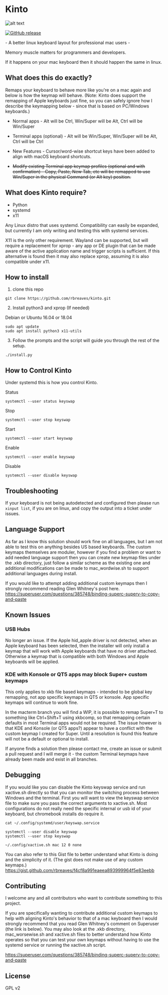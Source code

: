 # Kinto

![alt text](https://raw.githubusercontent.com/rbreaves/kinto/master/Kinto.png)

[![GitHub release](https://img.shields.io/github/release/rbreaves/kinto.svg)](https://github.com/rbreaves/kinto/releases)

\- A better linux keyboard layout for professional mac users \-

Memory muscle matters for programmers and developers.

If it happens on your mac keyboard then it should happen the same in linux.

## What does this do exactly?

Remaps your keyboard to behave more like you're on a mac again and below is how the keymap will behave. (Note: Kinto does support the remapping of Apple keyboards just fine, so you can safely ignore how I describe the keymapping below - since that is based on PC/Windows keyboards.)

- Normal apps - Alt will be Ctrl, Win/Super will be Alt, Ctrl will be Win/Super

- Terminal apps (optional) - Alt will be Win/Super, Win/Super will be Alt, Ctrl will be Ctrl

- New Features - Cursor/word-wise shortcut keys have been added to align with macOS keyboard shortcuts.

- ~~Modify existing Terminal app keymap profiles (optional and with confirmation) - Copy, Paste, New Tab, etc will be remapped to use Win/Super in the physical Command (or Alt key) position.~~

## What does Kinto require?

- Python
- systemd
- x11

Any Linux distro that uses systemd. Compatibility can easily be expanded, but currently I am only writing and testing this with systemd services.

X11 is the only other requirement. Wayland can be supported, but will require a replacement for xprop - any app or DE plugin that can be made aware of the active application name and trigger scripts is sufficient. If this alternative is found then it may also replace xprop, assuming it is also compatible under x11.

## How to install

1. clone this repo
```
git clone https://github.com/rbreaves/kinto.git
```
2. Install python3 and xprop (If needed)

Debian or Ubuntu 16.04 or 18.04
```
sudo apt update
sudo apt install python3 x11-utils
```

3. Follow the prompts and the script will guide you through the rest of the setup.
```
./install.py
```

## How to Control Kinto

Under systemd this is how you control Kinto.

Status
```
systemctl --user status keyswap
```

Stop
```
systemctl --user stop keyswap
```

Start
```
systemctl --user start keyswap
```

Enable
```
systemctl --user enable keyswap
```

Disable
```
systemctl --user disable keyswap
```

## Troubleshooting
If your keyboard is not being autodetected and configured then please run `xinput list`, if you are on linux, and copy the output into a ticket under issues.

## Language Support
As far as I know this solution should work fine on all languages, but I am not able to test this on anything besides US based keyboards. The custom keymaps themselves are moduler, however if you find a problem or want to add needed language support then you can create new keymap files under the .xkb directory, just follow a similar scheme as the existing one and additional modifications can be made to mac_wordwise.sh to support additional languages during install.

If you would like to attempt adding additional custom keymaps then I strongly recommend reading Glen Whitney's post here.
https://superuser.com/questions/385748/binding-superc-superv-to-copy-and-paste


## Known Issues

### USB Hubs

No longer an issue. If the Apple hid_apple driver is not detected, when an Apple keyboard has been selected, then the installer will only install a keymap that will work with Apple keyboards that have no driver attached. Otherwise a keymap that is compatible with both Windows and Apple keyboards will be applied.

### KDE with Konsole or QT5 apps may block Super+ custom keymaps

This only applies to xkb file based keymaps - intended to be global key remapping, not app specific keymaps in QT5 or konsole. App specific keymaps will continue to work fine.

In the macterm branch you will find a WIP, it is possible to remap Super+T to something like Ctrl+Shift+T using xkbcomp, so that remapping certain defaults in most Terminal apps would not be required. The issue however is that KDE and Konsole (or QT5 apps?) appear to have a conflict with the custom keymap I created for Super. Until a resolution is found this feature will not be a default or optional to install.

If anyone finds a solution then please contact me, create an issue or submit a pull request and I will merge it - the custom Terminal keymaps have already been made and exist in all branches.

## Debugging

If you would like you can disable the Kinto keyswap service and run xactive.sh directly so that you can monitor the switching process between Windows and the terminal. First you will want to view the keyswap service file to make sure you pass the correct arguments to xactive.sh. Most configurations do not really need the specific internal or usb id of your keyboard, but chromebook installs do require it.

```
cat ~/.config/systemd/user/keyswap.service
```

```
systemctl --user disable keyswap
systemctl --user stop keyswap

~/.config/xactive.sh mac 12 0 none
```

You can also refer to this Gist file to better understand what Kinto is doing and the simplicity of it. (The gist does not make use of any custom keymaps.)
https://gist.github.com/rbreaves/f4cf8a991eaeea893999964f5e83eebb

## Contributing

I welcome any and all contributors who want to contribute something to this project.

If you are specifically wanting to contribute additional custom keymaps to help with aligning Kinto's behavior to that of a mac keyboard then I would strongly recommend that you read Glen Whitney's comment on Superuser (the link is below). You may also look at the .xkb directory, mac_worsewise.sh and xactive.sh files to better understand how Kinto operates so that you can test your own keymaps without having to use the systemd service or running the xactive.sh script.

https://superuser.com/questions/385748/binding-superc-superv-to-copy-and-paste

## License

GPL v2

